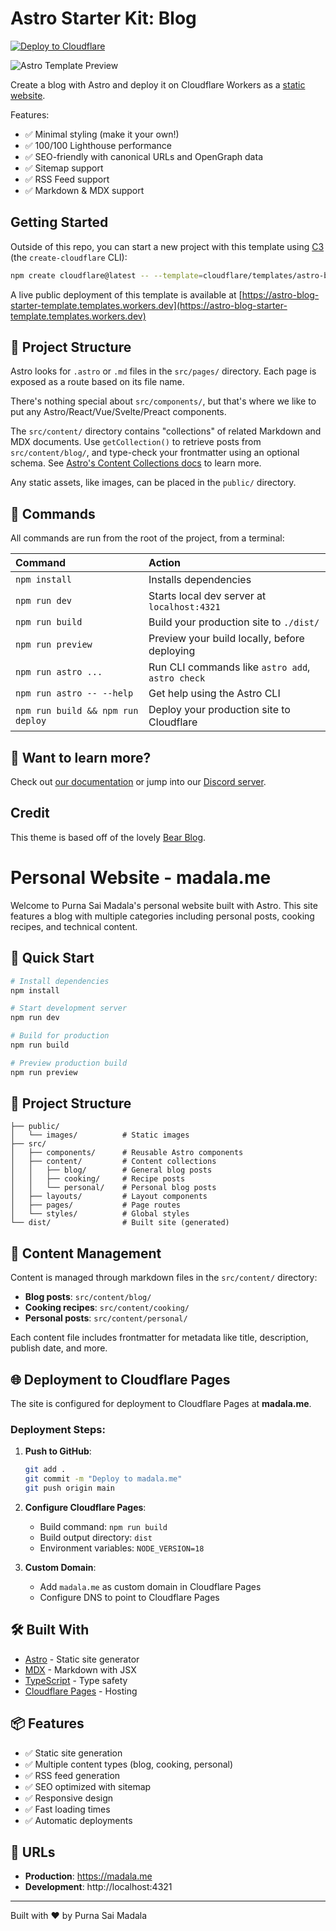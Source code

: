 # Astro Starter Kit: Blog

[![Deploy to Cloudflare](https://deploy.workers.cloudflare.com/button)](https://deploy.workers.cloudflare.com/?url=https://github.com/cloudflare/templates/tree/main/astro-blog-starter-template)

![Astro Template Preview](https://github.com/withastro/astro/assets/2244813/ff10799f-a816-4703-b967-c78997e8323d)

<!-- dash-content-start -->

Create a blog with Astro and deploy it on Cloudflare Workers as a [static website](https://developers.cloudflare.com/workers/static-assets/).

Features:

- ✅ Minimal styling (make it your own!)
- ✅ 100/100 Lighthouse performance
- ✅ SEO-friendly with canonical URLs and OpenGraph data
- ✅ Sitemap support
- ✅ RSS Feed support
- ✅ Markdown & MDX support

<!-- dash-content-end -->

## Getting Started

Outside of this repo, you can start a new project with this template using [C3](https://developers.cloudflare.com/pages/get-started/c3/) (the `create-cloudflare` CLI):

```bash
npm create cloudflare@latest -- --template=cloudflare/templates/astro-blog-starter-template
```

A live public deployment of this template is available at [https://astro-blog-starter-template.templates.workers.dev](https://astro-blog-starter-template.templates.workers.dev)

## 🚀 Project Structure

Astro looks for `.astro` or `.md` files in the `src/pages/` directory. Each page is exposed as a route based on its file name.

There's nothing special about `src/components/`, but that's where we like to put any Astro/React/Vue/Svelte/Preact components.

The `src/content/` directory contains "collections" of related Markdown and MDX documents. Use `getCollection()` to retrieve posts from `src/content/blog/`, and type-check your frontmatter using an optional schema. See [Astro's Content Collections docs](https://docs.astro.build/en/guides/content-collections/) to learn more.

Any static assets, like images, can be placed in the `public/` directory.

## 🧞 Commands

All commands are run from the root of the project, from a terminal:

| Command                           | Action                                           |
| :-------------------------------- | :----------------------------------------------- |
| `npm install`                     | Installs dependencies                            |
| `npm run dev`                     | Starts local dev server at `localhost:4321`      |
| `npm run build`                   | Build your production site to `./dist/`          |
| `npm run preview`                 | Preview your build locally, before deploying     |
| `npm run astro ...`               | Run CLI commands like `astro add`, `astro check` |
| `npm run astro -- --help`         | Get help using the Astro CLI                     |
| `npm run build && npm run deploy` | Deploy your production site to Cloudflare        |

## 👀 Want to learn more?

Check out [our documentation](https://docs.astro.build) or jump into our [Discord server](https://astro.build/chat).

## Credit

This theme is based off of the lovely [Bear Blog](https://github.com/HermanMartinus/bearblog/).

# Personal Website - madala.me

Welcome to Purna Sai Madala's personal website built with Astro. This site features a blog with multiple categories including personal posts, cooking recipes, and technical content.

## 🚀 Quick Start

```bash
# Install dependencies
npm install

# Start development server
npm run dev

# Build for production
npm run build

# Preview production build
npm run preview
```

## 📁 Project Structure

```
├── public/
│   └── images/          # Static images
├── src/
│   ├── components/      # Reusable Astro components
│   ├── content/         # Content collections
│   │   ├── blog/        # General blog posts
│   │   ├── cooking/     # Recipe posts
│   │   └── personal/    # Personal blog posts
│   ├── layouts/         # Layout components
│   ├── pages/           # Page routes
│   └── styles/          # Global styles
└── dist/                # Built site (generated)
```

## 📝 Content Management

Content is managed through markdown files in the `src/content/` directory:

- **Blog posts**: `src/content/blog/`
- **Cooking recipes**: `src/content/cooking/`  
- **Personal posts**: `src/content/personal/`

Each content file includes frontmatter for metadata like title, description, publish date, and more.

## 🌐 Deployment to Cloudflare Pages

The site is configured for deployment to Cloudflare Pages at **madala.me**.

### Deployment Steps:

1. **Push to GitHub**:
   ```bash
   git add .
   git commit -m "Deploy to madala.me"
   git push origin main
   ```

2. **Configure Cloudflare Pages**:
   - Build command: `npm run build`
   - Build output directory: `dist`
   - Environment variables: `NODE_VERSION=18`

3. **Custom Domain**:
   - Add `madala.me` as custom domain in Cloudflare Pages
   - Configure DNS to point to Cloudflare Pages

## 🛠️ Built With

- [Astro](https://astro.build/) - Static site generator
- [MDX](https://mdxjs.com/) - Markdown with JSX
- [TypeScript](https://www.typescriptlang.org/) - Type safety
- [Cloudflare Pages](https://pages.cloudflare.com/) - Hosting

## 📦 Features

- ✅ Static site generation
- ✅ Multiple content types (blog, cooking, personal)
- ✅ RSS feed generation
- ✅ SEO optimized with sitemap
- ✅ Responsive design
- ✅ Fast loading times
- ✅ Automatic deployments

## 🔗 URLs

- **Production**: https://madala.me
- **Development**: http://localhost:4321

---

Built with ❤️ by Purna Sai Madala
